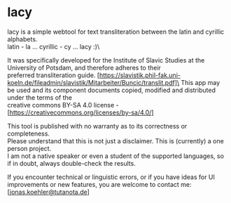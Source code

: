 # lacy
lacy is a simple webtool for text transliteration between the latin and cyrillic alphabets.\
latin - la ... cyrillic - cy ... lacy :)\

It was specifically developed for the Institute of Slavic Studies at the University of Potsdam, and therefore adheres to their\
preferred transliteration guide. [https://slavistik.phil-fak.uni-koeln.de/fileadmin/slavistik/Mitarbeiter/Buncic/translit.pdf]\
This app may be used and its component documents copied, modified and distributed under the terms of the\
creative commons BY-SA 4.0 license - [https://creativecommons.org/licenses/by-sa/4.0/]

This tool is published with no warranty as to its correctness or completeness.\
Please understand that this is not just a disclaimer. This is (currently) a one person project.\
I am not a native speaker or even a student of the supported languages, so if in doubt, always double-check the results.

If you encounter technical or linguistic errors, or if you have ideas for UI improvements or new features, you are welcome to contact me:\
[jonas.koehler@tutanota.de]
